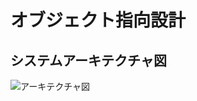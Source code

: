 # オブジェクト指向設計

## システムアーキテクチャ図
![アーキテクチャ図](https://github.com/1934372T/VYD/assets/100588602/1be1dfbe-1e0e-482f-a3de-0ad65a8c38ac)
